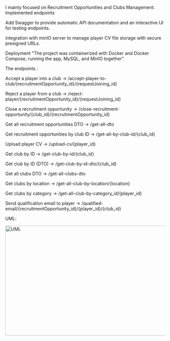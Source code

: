I mainly focused on Recruitment Opportunities and Clubs Management. Implemented endpoints

Add Swagger to provide automatic API documentation and an interactive UI for testing endpoints.

integration with minIO server to manage player CV file storage with secure presigned URLs.

Deployment "The project was containerized with Docker and Docker Compose, running the app, MySQL, and MinIO together".


The endpoints :

Accept a player into a club → /accept-player-to-club/{recruitmentOpportunity_id}/{requestJoining_id}

Reject a player from a club → /reject-player/{recruitmentOpportunity_id}/{requestJoining_id}

Close a recruitment opportunity → /close-recruitment-opportunity/{club_id}/{recruitmentOpportunity_id}

Get all recruitment opportunities DTO → /get-all-dto

Get recruitment opportunities by club ID → /get-all-by-club-id/{club_id}

Upload player CV → /upload-cv/{player_id}

Get club by ID → /get-club-by-id/{club_id}

Get club by ID (DTO) → /get-club-by-id-dto/{club_id}

Get all clubs DTO → /get-all-clubs-dto

Get clubs by location → /get-all-club-by-location/{location}

Get clubs by category → /get-all-club-by-category_id/{player_id}

Send qualification email to player → /qualified-email/{recruitmentOpportunity_id}/{player_id}/{club_id}



UML: 


<img width="834" height="345" alt="UML" src="https://github.com/user-attachments/assets/3df44ac2-ca62-4ede-8bbd-34c98d2c5ef0" />

